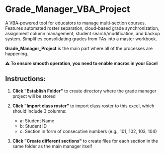 # Grade_Manager_VBA_Project

A VBA-powered tool for educators to manage multi-section courses. Features automated roster separation, cloud-based grade synchronization, assignment column management, student search/modification, and backup system. Simplifies consolidating grades from TAs into a master workbook.

**Grade_Manager_Project** is the main part where all of the processes are happening.

**⚠️ To ensure smooth operation, you need to enable macros in your Excel**

## Instructions:

1. **Click "Establish Folder"** to create directory where the grade manager project will be stored

2. **Click "Import class roster"** to import class roster to this excel, which should include 3 columns:
   - a: Student Name
   - b: Student ID  
   - c: Section in form of consecutive numbers (e.g., 101, 102, 103, 104)

3. **Click "Create different sections"** to create files for each section in the same folder as the main manager itself
